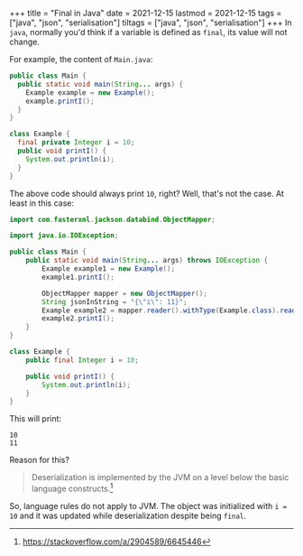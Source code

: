+++
title = "Final in Java"
date = 2021-12-15
lastmod = 2021-12-15
tags = ["java", "json", "serialisation"]
tiltags = ["java", "json", "serialisation"]
+++
In `java`, normally you'd think if a variable is defined as `final`, its value will not change.

For example, the content of `Main.java`:

```java
public class Main {
  public static void main(String... args) {
    Example example = new Example();
    example.printI();
  }
}

class Example {
  final private Integer i = 10;
  public void printI() {
    System.out.println(i);
  }
}
```

The above code should always print `10`, right? Well, that's not the case. At least in this case:

```java
import com.fasterxml.jackson.databind.ObjectMapper;

import java.io.IOException;

public class Main {
    public static void main(String... args) throws IOException {
        Example example1 = new Example();
        example1.printI();

        ObjectMapper mapper = new ObjectMapper();
        String jsonInString = "{\"i\": 11}";
        Example example2 = mapper.reader().withType(Example.class).readValue(jsonInString);
        example2.printI();
    }
}

class Example {
    public final Integer i = 10;

    public void printI() {
        System.out.println(i);
    }
}
```

This will print:
```
10
11
```

Reason for this?

> Deserialization is implemented by the JVM on a level below the basic language constructs.[^1]

So, language rules do not apply to JVM. The object was initialized with `i = 10` and it was updated while deserialization despite being `final`.

[^1]: https://stackoverflow.com/a/2904589/6645446
